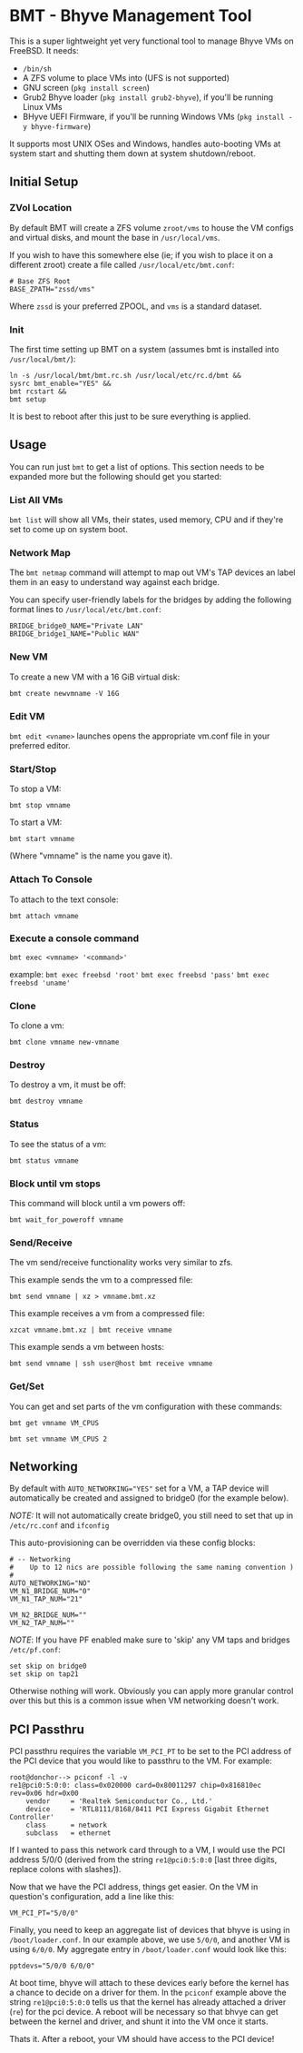 # BMT - Bhyve Management Tool

This is a super lightweight yet very functional tool to manage Bhyve VMs on FreeBSD.  It needs:

* `/bin/sh`
* A ZFS volume to place VMs into (UFS is not supported)
* GNU screen (`pkg install screen`)
* Grub2 Bhyve loader (`pkg install grub2-bhyve`), if you'll be running Linux VMs
* BHyve UEFI Firmware, if you'll be running Windows VMs (`pkg install -y bhyve-firmware`)

It supports most UNIX OSes and Windows, handles auto-booting VMs at system start and shutting them down at system shutdown/reboot.

## Initial Setup

### ZVol Location

By default BMT will create a ZFS volume `zroot/vms` to house the VM configs and virtual disks, and mount the base in `/usr/local/vms`.

If you wish to have this somewhere else (ie; if you wish to place it on a different zroot) create a file called `/usr/local/etc/bmt.conf`:

```
# Base ZFS Root
BASE_ZPATH="zssd/vms" 
```

Where `zssd` is your preferred ZPOOL, and `vms` is a standard dataset.

### Init

The first time setting up BMT on a system (assumes bmt is installed into `/usr/local/bmt/`):

```
ln -s /usr/local/bmt/bmt.rc.sh /usr/local/etc/rc.d/bmt &&
sysrc bmt_enable="YES" &&
bmt rcstart &&
bmt setup
```

It is best to reboot after this just to be sure everything is applied.

## Usage

You can run just `bmt` to get a list of options.  This section needs to be expanded more but the following should get you started:

### List All VMs

`bmt list` will show all VMs, their states, used memory, CPU and if they're set to come up on system boot.

### Network Map

The `bmt netmap` command will attempt to map out VM's TAP devices an label them in an easy to understand way against each bridge.

You can specify user-friendly labels for the bridges by adding the following format lines to `/usr/local/etc/bmt.conf`:

```
BRIDGE_bridge0_NAME="Private LAN"
BRIDGE_bridge1_NAME="Public WAN"
```

### New VM

To create a new VM with a 16 GiB virtual disk:

```
bmt create newvmname -V 16G
```

### Edit VM

`bmt edit <vname>` launches opens the appropriate vm.conf file in your preferred editor.

### Start/Stop

To stop a VM:

`bmt stop vmname`

To start a VM:

`bmt start vmname`

(Where "vmname" is the name you gave it).

### Attach To Console

To attach to the text console:

`bmt attach vmname`

### Execute a console command 

`bmt exec <vmname> '<command>'`

example:
`bmt exec freebsd 'root'`
`bmt exec freebsd 'pass'`
`bmt exec freebsd 'uname'`

### Clone

To clone a vm:

`bmt clone vmname new-vmname`

### Destroy

To destroy a vm, it must be off:

`bmt destroy vmname`

### Status

To see the status of a vm:

`bmt status vmname`

### Block until vm stops

This command will block until a vm powers off:

`bmt wait_for_poweroff vmname`

### Send/Receive

The vm send/receive functionality works very similar to zfs.

This example sends the vm to a compressed file:

`bmt send vmname | xz > vmname.bmt.xz`

This example receives a vm from a compressed file:

`xzcat vmname.bmt.xz | bmt receive vmname`

This example sends a vm between hosts:

`bmt send vmname | ssh user@host bmt receive vmname`

### Get/Set

You can get and set parts of the vm configuration with these commands:

`bmt get vmname VM_CPUS`

`bmt set vmname VM_CPUS 2`

## Networking

By default with `AUTO_NETWORKING="YES"` set for a VM, a TAP device will automatically be created and assigned to bridge0 (for the example below).

*NOTE:* It will not automatically create bridge0, you still need to set that up in `/etc/rc.conf` and `ifconfig`

This auto-provisioning can be overridden via these config blocks:

```
# -- Networking
#    Up to 12 nics are possible following the same naming convention )
#
AUTO_NETWORKING="NO" 
VM_N1_BRIDGE_NUM="0" 
VM_N1_TAP_NUM="21" 

VM_N2_BRIDGE_NUM="" 
VM_N2_TAP_NUM="" 
```

*NOTE*:  If you have PF enabled make sure to 'skip' any VM taps and bridges `/etc/pf.conf`:

```
set skip on bridge0
set skip on tap21
```

Otherwise nothing will work.  Obviously you can apply more granular control over this but this is a common issue when VM networking doesn't work.

## PCI Passthru

PCI passthru requires the variable `VM_PCI_PT` to be set to the PCI address of the PCI device that you would like to passthru to the VM. For example:
```
root@donchor--> pciconf -l -v
re1@pci0:5:0:0:	class=0x020000 card=0x80011297 chip=0x816810ec rev=0x06 hdr=0x00
    vendor     = 'Realtek Semiconductor Co., Ltd.'
    device     = 'RTL8111/8168/8411 PCI Express Gigabit Ethernet Controller'
    class      = network
    subclass   = ethernet
```

If I wanted to pass this network card through to a VM, I would use the PCI address 5/0/0 (derived from the string `re1@pci0:5:0:0` [last three digits, replace colons with slashes]).

Now that we have the PCI address, things get easier. On the VM in question's configuration, add a line like this:
```
VM_PCI_PT="5/0/0"
```

Finally, you need to keep an aggregate list of devices that bhyve is using in `/boot/loader.conf`. In our example above, we use `5/0/0`, and another VM is using `6/0/0`. My aggregate entry in `/boot/loader.conf` would look like this:
```
pptdevs="5/0/0 6/0/0"
```

At boot time, bhyve will attach to these devices early before the kernel has a chance to decide on a driver for them. In the `pciconf` example above the string `re1@pci0:5:0:0` tells us that the kernel has already attached a driver (`re`) for the pci device. A reboot will be necessary so that bhvye can get between the kernel and driver, and shunt it into the VM once it starts.

Thats it. After a reboot, your VM should have access to the PCI device!

